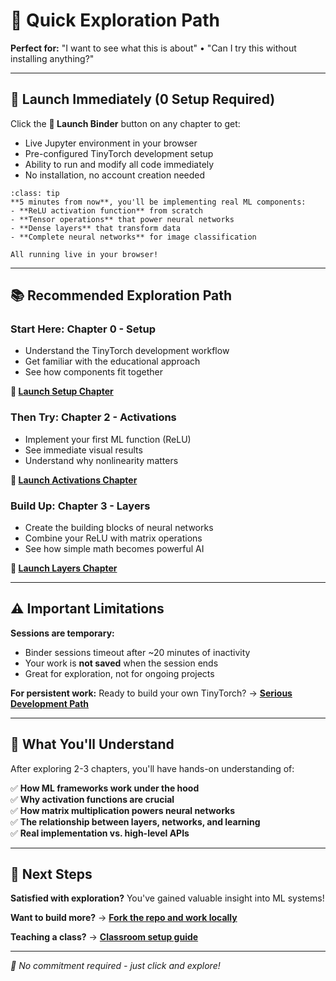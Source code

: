 # 🔬 Quick Exploration Path

**Perfect for:** "I want to see what this is about" • "Can I try this without installing anything?"

---

## 🚀 Launch Immediately (0 Setup Required)

Click the **🚀 Launch Binder** button on any chapter to get:
- Live Jupyter environment in your browser
- Pre-configured TinyTorch development setup  
- Ability to run and modify all code immediately
- No installation, no account creation needed

```{admonition} What You'll Experience
:class: tip
**5 minutes from now**, you'll be implementing real ML components:
- **ReLU activation function** from scratch
- **Tensor operations** that power neural networks  
- **Dense layers** that transform data
- **Complete neural networks** for image classification

All running live in your browser!
```

---

## 📚 Recommended Exploration Path

### **Start Here: Chapter 0 - Setup**
- Understand the TinyTorch development workflow
- Get familiar with the educational approach
- See how components fit together

**🚀 [Launch Setup Chapter](../chapters/00-setup.md)**

### **Then Try: Chapter 2 - Activations** 
- Implement your first ML function (ReLU)
- See immediate visual results
- Understand why nonlinearity matters

**🚀 [Launch Activations Chapter](../chapters/02-activations.md)**

### **Build Up: Chapter 3 - Layers**
- Create the building blocks of neural networks
- Combine your ReLU with matrix operations
- See how simple math becomes powerful AI

**🚀 [Launch Layers Chapter](../chapters/03-layers.md)**

---

## ⚠️ **Important Limitations**

**Sessions are temporary:**
- Binder sessions timeout after ~20 minutes of inactivity
- Your work is **not saved** when the session ends
- Great for exploration, not for ongoing projects

**For persistent work:** Ready to build your own TinyTorch? → **[Serious Development Path](serious-development.md)**

---

## 🎯 **What You'll Understand**

After exploring 2-3 chapters, you'll have hands-on understanding of:

✅ **How ML frameworks work under the hood**  
✅ **Why activation functions are crucial**  
✅ **How matrix multiplication powers neural networks**  
✅ **The relationship between layers, networks, and learning**  
✅ **Real implementation vs. high-level APIs**

---

## 🔄 **Next Steps**

**Satisfied with exploration?** You've gained valuable insight into ML systems!

**Want to build more?** → **[Fork the repo and work locally](serious-development.md)**

**Teaching a class?** → **[Classroom setup guide](classroom-use.md)**

---

*🎉 No commitment required - just click and explore!* 
